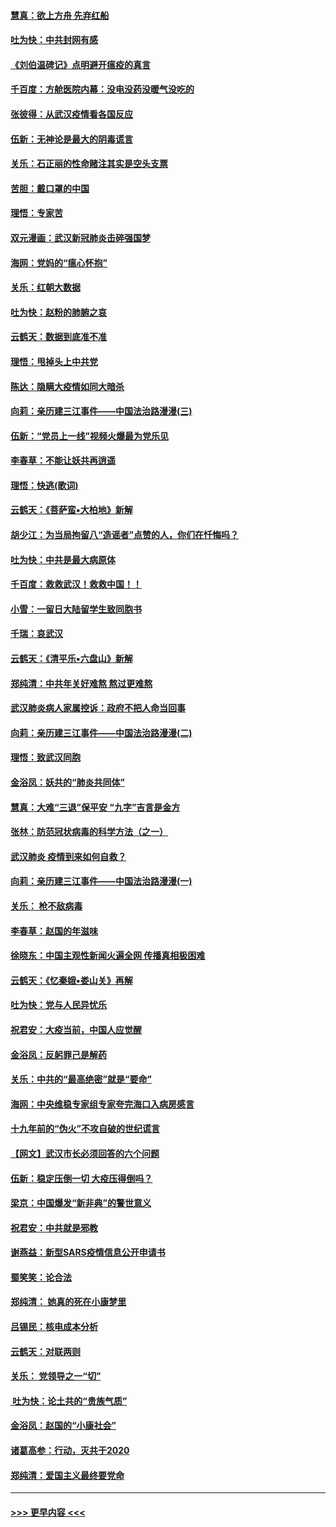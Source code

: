 #### [慧真：欲上方舟 先弃红船](../pages/nsc993/n11853483.md?t=02081731) 
#### [吐为快：中共封网有感](../pages/nsc993/n11852575.md?t=02081731) 
#### [《刘伯温碑记》点明避开瘟疫的真言](../pages/nsc993/n11852128.md?t=02081731) 
#### [千百度：方舱医院内幕：没电没药没暖气没吃的](../pages/nsc993/n11850211.md?t=02081731) 
#### [张彼得：从武汉疫情看各国反应](../pages/nsc993/n11850102.md?t=02081731) 
#### [伍新：无神论是最大的阴毒谎言](../pages/nsc993/n11846129.md?t=02081731) 
#### [关乐：石正丽的性命赌注其实是空头支票](../pages/nsc993/n11846109.md?t=02081731) 
#### [苦胆：戴口罩的中国](../pages/nsc993/n11845576.md?t=02081731) 
#### [理悟：专家苦](../pages/nsc993/n11845564.md?t=02081731) 
#### [双元漫画：武汉新冠肺炎击碎强国梦](../pages/nsc993/n11843320.md?t=02081731) 
#### [海网：党妈的“瘟心怀抱”](../pages/nsc993/n11840740.md?t=02081731) 
#### [关乐：红朝大数据](../pages/nsc993/n11840675.md?t=02081731) 
#### [吐为快：赵粉的肺腑之哀](../pages/nsc993/n11840618.md?t=02081731) 
#### [云鹤天：数据到底准不准](../pages/nsc993/n11840325.md?t=02081731) 
#### [理悟：甩掉头上中共党](../pages/nsc993/n11838826.md?t=02081731) 
#### [陈达：隐瞒大疫情如同大暗杀](../pages/nsc993/n11838771.md?t=02081731) 
#### [向莉：亲历建三江事件——中国法治路漫漫(三)](../pages/nsc993/n11831825.md?t=02081731) 
#### [伍新：“党员上一线”视频火爆最为党乐见](../pages/nsc993/n11838200.md?t=02081731) 
#### [李春草：不能让妖共再逍遥](../pages/nsc993/n11838102.md?t=02081731) 
#### [理悟：快逃(歌词)](../pages/nsc993/n11838083.md?t=02081731) 
#### [云鹤天：《菩萨蛮▪大柏地》新解](../pages/nsc993/n11838059.md?t=02081731) 
#### [胡少江：为当局拘留八“造谣者”点赞的人，你们在忏悔吗？](../pages/nsc993/n11836801.md?t=02081731) 
#### [吐为快：中共是最大病原体](../pages/nsc993/n11836748.md?t=02081731) 
#### [千百度：救救武汉！救救中国！！](../pages/nsc993/n11836145.md?t=02081731) 
#### [小雪：一留日大陆留学生致同胞书](../pages/nsc993/n11834624.md?t=02081731) 
#### [千瑞：哀武汉](../pages/nsc993/n11833647.md?t=02081731) 
#### [云鹤天：《清平乐▪六盘山》新解](../pages/nsc993/n11833611.md?t=02081731) 
#### [郑纯清：中共年关好难熬 熬过更难熬](../pages/nsc993/n11833489.md?t=02081731) 
#### [武汉肺炎病人家属控诉：政府不把人命当回事](../pages/nsc993/n11833205.md?t=02081731) 
#### [向莉：亲历建三江事件——中国法治路漫漫(二)](../pages/nsc993/n11829102.md?t=02081731) 
#### [理悟：致武汉同胞](../pages/nsc993/n11831522.md?t=02081731) 
#### [金浴凤：妖共的“肺炎共同体”](../pages/nsc993/n11829448.md?t=02081731) 
#### [慧真：大难“三退”保平安 “九字”吉言是金方](../pages/nsc993/n11829501.md?t=02081731) 
#### [张林：防范冠状病毒的科学方法（之一）](../pages/nsc993/n11828618.md?t=02081731) 
#### [武汉肺炎 疫情到来如何自救？](../pages/nsc993/n11827632.md?t=02081731) 
#### [向莉：亲历建三江事件——中国法治路漫漫(一)](../pages/nsc993/n11827190.md?t=02081731) 
#### [关乐： 枪不敌病毒](../pages/nsc993/n11826746.md?t=02081731) 
#### [李春草：赵国的年滋味](../pages/nsc993/n11826321.md?t=02081731) 
#### [徐晓东：中国主观性新闻火遍全网 传播真相极困难](../pages/nsc993/n11826508.md?t=02081731) 
#### [云鹤天：《忆秦娥▪娄山关》再解](../pages/nsc993/n11824682.md?t=02081731) 
#### [吐为快：党与人民异忧乐](../pages/nsc993/n11824660.md?t=02081731) 
#### [祝君安：大疫当前，中国人应觉醒](../pages/nsc993/n11821946.md?t=02081731) 
#### [金浴凤：反躬罪己是解药](../pages/nsc993/n11820280.md?t=02081731) 
#### [关乐：中共的“最高绝密”就是“要命”](../pages/nsc993/n11816946.md?t=02081731) 
#### [海网：中央维稳专家组专家夸完海口入病房感言](../pages/nsc993/n11815138.md?t=02081731) 
#### [十九年前的“伪火”不攻自破的世纪谎言](../pages/nsc993/n11813238.md?t=02081731) 
#### [【网文】武汉市长必须回答的六个问题](../pages/nsc993/n11813848.md?t=02081731) 
#### [伍新：稳定压倒一切 大疫压得倒吗？](../pages/nsc993/n11812634.md?t=02081731) 
#### [梁京：中国爆发“新非典”的警世意义](../pages/nsc993/n11812554.md?t=02081731) 
#### [祝君安：中共就是邪教](../pages/nsc993/n11812431.md?t=02081731) 
#### [谢燕益：新型SARS疫情信息公开申请书](../pages/nsc993/n11808840.md?t=02081731) 
#### [蜀笑笑：论合法](../pages/nsc993/n11808064.md?t=02081731) 
#### [郑纯清： 她真的死在小康梦里](../pages/nsc993/n11806623.md?t=02081731) 
#### [吕锡民：核电成本分析](../pages/nsc993/n11806284.md?t=02081731) 
#### [云鹤天：对联两则](../pages/nsc993/n11805957.md?t=02081731) 
#### [关乐： 党领导之一“切”](../pages/nsc993/n11804505.md?t=02081731) 
#### [ 吐为快：论土共的“贵族气质”](../pages/nsc993/n11804490.md?t=02081731) 
#### [金浴凤：赵国的“小康社会”](../pages/nsc993/n11804452.md?t=02081731) 
#### [诸葛高参：行动，灭共于2020](../pages/nsc993/n11804120.md?t=02081731) 
#### [郑纯清：爱国主义最终要党命](../pages/nsc993/n11802197.md?t=02081731) 

----
#### [ >>> 更早内容 <<< ](../indexes/nsc993-earlier.md)

